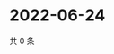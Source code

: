 # 2022-06-24

共 0 条

<!-- BEGIN WEIBO -->
<!-- 最后更新时间 Fri Jun 24 2022 11:55:58 GMT+0800 (China Standard Time) -->

<!-- END WEIBO -->
